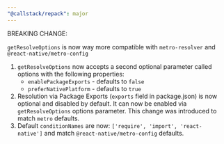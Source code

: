 ```yaml
---
"@callstack/repack": major
---
```


BREAKING CHANGE:

`getResolveOptions` is now way more compatible with `metro-resolver` and `@react-native/metro-config`

1. `getResolveOptions` now accepts a second optional parameter called options with the following properties:
   - `enablePackageExports` - defaults to `false`
   - `preferNativePlatform` - defaults to `true`
2. Resolution via Package Exports (`exports` field in package.json) is now optional and disabled by default.
   It can now be enabled via `getResolveOptions` options parameter. This change was introduced to match `metro` defaults.
3. Default `conditionNames` are now: `['require', 'import', 'react-native']` and match `@react-native/metro-config` defaults.
